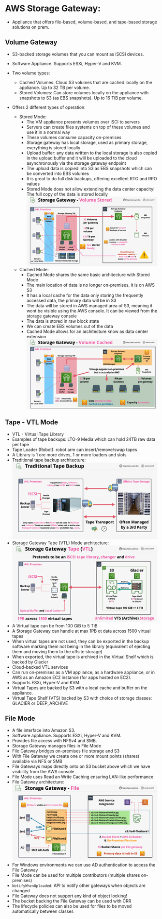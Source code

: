 # AWS Storage Gateway:
- Appliance that offers file-based, volume-based, and tape-based storage solutions on prem.

## Volume Gateway
- S3-backed storage volumes that you can mount as iSCSI devices.
- Software Appliance. Supports ESXi, Hyper-V and KVM.
- Two volume types:
	- Cached Volumes: Cloud S3 volumes that are cached locally on the appliance. Up to 32 TB per volume.
	- Stored Volumes: Can store volumes locally on the appliance with snapshots to S3 (as EBS snapshots). Up to 16 TiB per volume.

- Offers 2 different types of operation:
    - Stored Mode:
        - The VM appliance presents volumes over iSCI to servers
        - Servers can create files systems on top of these volumes and use it in a normal way
        - These volumes consume capacity on-premises
        - Storage gateway has local storage, used as primary storage, everything is stored locally
        - Upload buffer: any data written to the local storage is also copied in the upload buffer and it will be uploaded to the cloud asynchronously via the storage gateway endpoint
        - The upload data is copied into S3 as EBS snapshots which can be converted into EBS volumes
        - It is great to do full disk backups, offering excellent RTO and RPO values
        - Stored Mode does not allow extending the data center capacity! The full copy of the data is stored locally
        ![Stored Mode architecture](images/StorageGatewayVolumeStored.png)
    - Cached Mode:
        - Cached Mode shares the same basic architecture with Stored Mode
        - The main location of data is no longer on-premises, it is on AWS S3
        - It has a local cache for the data only storing the frequently accessed data, the primary data will be in S3
        - The data will be stored in AWS managed area of S3, meaning it wont be visible using the AWS console. It can be viewed from the storage gateway console
        - The data is stored in raw block state
        - We can create EBS volumes out of the data
        - Cached Mode allows for an architecture know as data center extension
        ![Cached Mode architecture](images/StorageGatewayVolumeCached.png)

## Tape - VTL Mode

- VTL - Virtual Tape Library
- Examples of tape backups: LTO-9 Media which can hold 24TB raw data per tape
- Tape Loader (Robot): robot arm can insert/remove/swap tapes
- A Library is 1 ore more drives, 1 or more loaders and slots
- Traditional tape backup architecture:
    ![Traditional tape backup architecture](images/TraditionalTapeBackup.png)
- Storage Gateway Tape (VTL) Mode architecture:
    ![Storage Gateway Tape (VTL) Mode architecture](images/StorageGatewayVTL.png)
- A Virtual tape can be from 100 GiB to 5 TiB
- A Storage Gateway can handle at max 1PB ot data across 1500 virtual tapes
- When virtual tapes are not used, they can be exported in the backup software marking them not being in the library (equivalent of ejecting them and moving them to the offsite storage)
- When exported, the virtual tape is archived in the Virtual Shelf which is backed by Glacier
- Cloud-backed VTL services
- Can run on-premises as a VM appliance, as a hardware appliance, or in AWS as an Amazon EC2 instance (for apps hosted on EC2). 
- Supports ESXi, Hyper-V and KVM.
- Virtual Tapes are backed by S3 with a local cache and buffer on the appliance.
- Virtual Tape Shelf (VTS) backed by S3 with choice of storage classes: GLACIER or DEEP_ARCHIVE

## File Mode

- A file interface into Amazon S3.
- Software appliance. Supports ESXi, Hyper-V and KVM.
- Provides file access with NFSv4 and SMB.
- Storage Gateway manages files in File Mode
- File Gateway bridges on-premises file storage and S3
- With File Gateway we create one or more mount points (shares) available via NFS or SMB
- File Gateways maps directly onto on S3 bucket above which we have visibility from the AWS console
- File Mode uses Read an Write Caching ensuring LAN-like performance
- File Gateway architecture:
    ![File Gateway architecture](images/StorageGatewayFile.png)
- For Windows environments we can use AD authentication to access the File Gateway
- File Mode can be used for multiple contributors (multiple shares on-premises)
- `NotifyWhenUploaded`: API to notify other gateways when objects are changed
- File Gateway does not support any kind of object locking!
- The bucket backing the File Gateway can be used with CRR
- The lifecycle policies can also be used for files to be moved automatically between classes